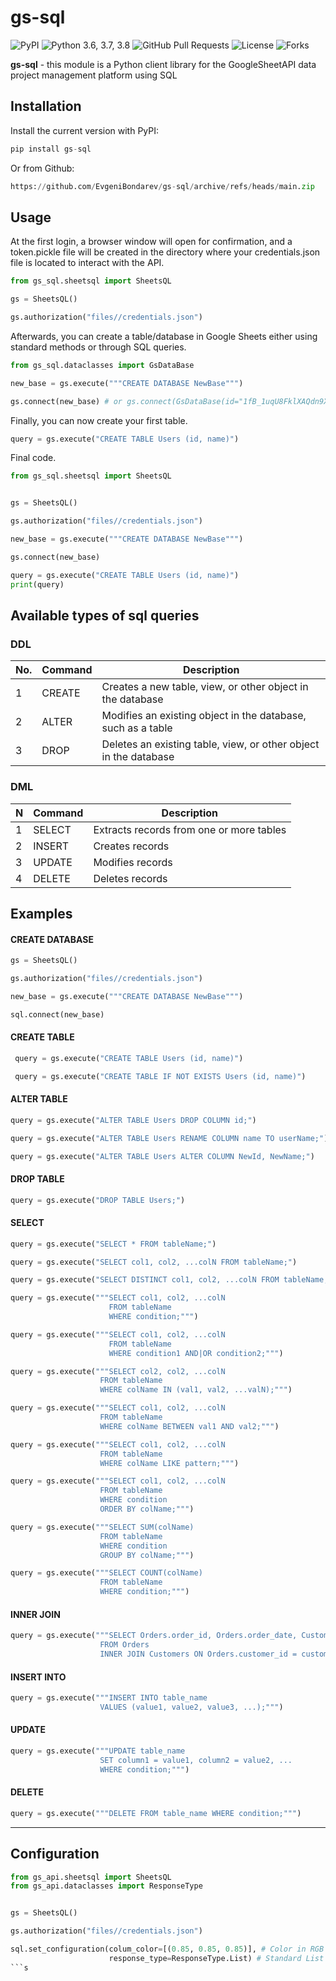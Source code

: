 # gs-sql

![PyPI](https://img.shields.io/pypi/v/gs-sql?color=orange) ![Python 3.6, 3.7, 3.8](https://img.shields.io/pypi/pyversions/clubhouse?color=blueviolet) ![GitHub Pull Requests](https://img.shields.io/github/issues-pr/EvgeniBondarev/PyGoogleSheetAPI?color=blueviolet) ![License](https://img.shields.io/pypi/l/gs-sql?color=blueviolet) ![Forks](https://img.shields.io/github/forks/EvgeniBondarev/PyGoogleSheetAPI?style=social)

**gs-sql** - 
this module is a Python client library for the GoogleSheetAPI data project management platform using SQL

## Installation

Install the current version with PyPI:

```python
pip install gs-sql
```

Or from Github:
```python
https://github.com/EvgeniBondarev/gs-sql/archive/refs/heads/main.zip
```

## Usage

At the first login, a browser window will open for confirmation, and a token.pickle file will be created in the directory where your credentials.json file is located to interact with the API.

```python
from gs_sql.sheetsql import SheetsQL

gs = SheetsQL()

gs.authorization("files//credentials.json")
```
Afterwards, you can create a table/database in Google Sheets either using standard methods or through SQL queries.
```python
from gs_sql.dataclasses import GsDataBase

new_base = gs.execute("""CREATE DATABASE NewBase""")

gs.connect(new_base) # or gs.connect(GsDataBase(id="1fB_1uqU8FklXAQdn9XG4QK3HG4l5U0_vvM3abQ3aiuE", name="NewBase"))
```
Finally, you can now create your first table.
```python
query = gs.execute("CREATE TABLE Users (id, name)")
```
Final code.
```python
from gs_sql.sheetsql import SheetsQL


gs = SheetsQL()

gs.authorization("files//credentials.json")

new_base = gs.execute("""CREATE DATABASE NewBase""")

gs.connect(new_base)

query = gs.execute("CREATE TABLE Users (id, name)")
print(query)
```
## Available types of sql queries
### DDL

| No. | Command | Description                                                                        |
|----|--------|------------------------------------------------------------------------------------|
| 1  | CREATE | Creates a new table, view, or other object in the database                         |
| 2  | ALTER  | Modifies an existing object in the database, such as a table                        |
| 3  | DROP   | Deletes an existing table, view, or other object in the database                   |

### DML

| N  | Command | Description                                       |
|----|---------|---------------------------------------------------|
| 1  | SELECT  | Extracts records from one or more tables         |
| 2  | INSERT  | Creates records                                   |
| 3  | UPDATE  | Modifies records                                  |
| 4  | DELETE  | Deletes records                                   |

## Examples
#### CREATE DATABASE
```python
gs = SheetsQL()

gs.authorization("files//credentials.json")

new_base = gs.execute("""CREATE DATABASE NewBase""")

sql.connect(new_base)
```
#### CREATE TABLE
```python
 query = gs.execute("CREATE TABLE Users (id, name)")
```
```python
 query = gs.execute("CREATE TABLE IF NOT EXISTS Users (id, name)")
```
#### ALTER TABLE
```python
query = gs.execute("ALTER TABLE Users DROP COLUMN id;")
```
```python
query = gs.execute("ALTER TABLE Users RENAME COLUMN name TO userName;")
```
```python
query = gs.execute("ALTER TABLE Users ALTER COLUMN NewId, NewName;")
```
#### DROP TABLE
```python
query = gs.execute("DROP TABLE Users;")
```
#### SELECT
```python
query = gs.execute("SELECT * FROM tableName;")
```
```python
query = gs.execute("SELECT col1, col2, ...colN FROM tableName;")
```
```python
query = gs.execute("SELECT DISTINCT col1, col2, ...colN FROM tableName;")
```
```python
query = gs.execute("""SELECT col1, col2, ...colN
                      FROM tableName
                      WHERE condition;""")
```
```python
query = gs.execute("""SELECT col1, col2, ...colN
                      FROM tableName
                      WHERE condition1 AND|OR condition2;""")
```
```python
query = gs.execute("""SELECT col2, col2, ...colN
                    FROM tableName
                    WHERE colName IN (val1, val2, ...valN);""")
```
```python
query = gs.execute("""SELECT col1, col2, ...colN
                    FROM tableName
                    WHERE colName BETWEEN val1 AND val2;""")
```
```python
query = gs.execute("""SELECT col1, col2, ...colN
                    FROM tableName
                    WHERE colName LIKE pattern;""")
```
```python
query = gs.execute("""SELECT col1, col2, ...colN
                    FROM tableName
                    WHERE condition
                    ORDER BY colName;""")
```
```python
query = gs.execute("""SELECT SUM(colName)
                    FROM tableName
                    WHERE condition
                    GROUP BY colName;""")
```
```python
query = gs.execute("""SELECT COUNT(colName)
                    FROM tableName
                    WHERE condition;""")
```
#### INNER JOIN
```python
query = gs.execute("""SELECT Orders.order_id, Orders.order_date, Customers.     customer_name
                    FROM Orders
                    INNER JOIN Customers ON Orders.customer_id = customer_id""")
```
#### INSERT INTO
```python
query = gs.execute("""INSERT INTO table_name
                    VALUES (value1, value2, value3, ...);""")
```
#### UPDATE
```python
query = gs.execute("""UPDATE table_name
                    SET column1 = value1, column2 = value2, ...
                    WHERE condition;""")
```
#### DELETE 
```python
query = gs.execute("""DELETE FROM table_name WHERE condition;""")
```
---
## Configuration
```python
from gs_api.sheetsql import SheetsQL
from gs_api.dataclasses import ResponseType


gs = SheetsQL()

gs.authorization("files//credentials.json")

sql.set_configuration(colum_color=[(0.85, 0.85, 0.85)], # Color in RGB format
                      response_type=ResponseType.List) # Standard List or Pandas DataFrame
```s